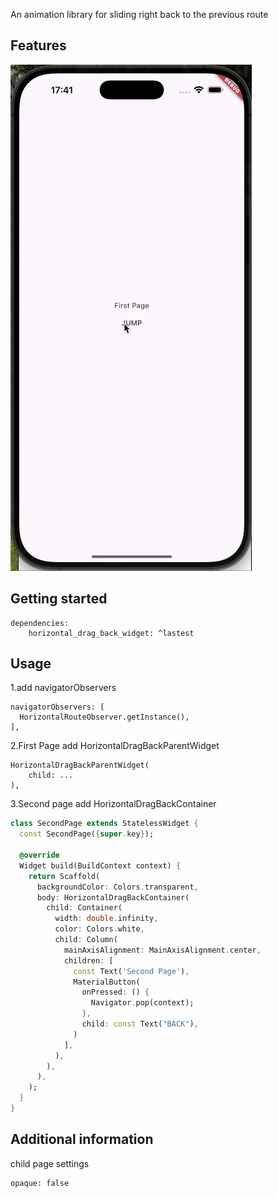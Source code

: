<!--
This README describes the package. If you publish this package to pub.dev,
this README's contents appear on the landing page for your package.

For information about how to write a good package README, see the guide for
[writing package pages](https://dart.dev/tools/pub/writing-package-pages).

For general information about developing packages, see the Dart guide for
[creating packages](https://dart.dev/guides/libraries/create-packages)
and the Flutter guide for
[developing packages and plugins](https://flutter.dev/to/develop-packages).
-->

An animation library for sliding right back to the previous route

## Features

![Demo](assets/demo.gif)

## Getting started

```
dependencies:
    horizontal_drag_back_widget: ^lastest
```

## Usage

1.add navigatorObservers

```
navigatorObservers: [
  HorizontalRouteObserver.getInstance(),
],
```
2.First Page add HorizontalDragBackParentWidget
```
HorizontalDragBackParentWidget(
    child: ...
),
```
3.Second page add HorizontalDragBackContainer
```dart
class SecondPage extends StatelessWidget {
  const SecondPage({super.key});

  @override
  Widget build(BuildContext context) {
    return Scaffold(
      backgroundColor: Colors.transparent,
      body: HorizontalDragBackContainer(
        child: Container(
          width: double.infinity,
          color: Colors.white,
          child: Column(
            mainAxisAlignment: MainAxisAlignment.center,
            children: [
              const Text('Second Page'),
              MaterialButton(
                onPressed: () {
                  Navigator.pop(context);
                },
                child: const Text("BACK"),
              )
            ],
          ),
        ),
      ),
    );
  }
}
```

## Additional information
child page settings
```
opaque: false
```

